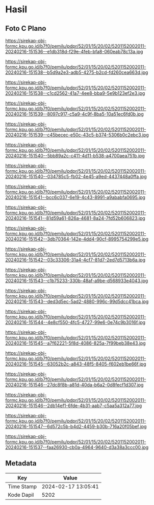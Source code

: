 # Hasil

## Foto C Plano

https://sirekap-obj-formc.kpu.go.id/b7f0/pemilu/pdpr/52/01/15/20/02/5201152002011-20240216-151536--e1db318d-f29e-4feb-bfa8-060eab78c13a.jpg

https://sirekap-obj-formc.kpu.go.id/b7f0/pemilu/pdpr/52/01/15/20/02/5201152002011-20240216-151538--b5d9a2e3-adb5-4275-b2cd-fd260cea663d.jpg

https://sirekap-obj-formc.kpu.go.id/b7f0/pemilu/pdpr/52/01/15/20/02/5201152002011-20240216-151538--c1cd2562-41a7-4ee8-bba9-5e9b123ef2e3.jpg

https://sirekap-obj-formc.kpu.go.id/b7f0/pemilu/pdpr/52/01/15/20/02/5201152002011-20240216-151539--8097c917-c5a9-4c9f-8ba5-10a51ec6fd0b.jpg

https://sirekap-obj-formc.kpu.go.id/b7f0/pemilu/pdpr/52/01/15/20/02/5201152002011-20240216-151539--c45becec-e50c-43c5-b374-5306b0c2ebc3.jpg

https://sirekap-obj-formc.kpu.go.id/b7f0/pemilu/pdpr/52/01/15/20/02/5201152002011-20240216-151540--5bb89a2c-c411-4d11-b538-a4700aea751b.jpg

https://sirekap-obj-formc.kpu.go.id/b7f0/pemilu/pdpr/52/01/15/20/02/5201152002011-20240216-151540--034785c5-fb02-4e45-a9ed-4437448a0ffa.jpg

https://sirekap-obj-formc.kpu.go.id/b7f0/pemilu/pdpr/52/01/15/20/02/5201152002011-20240216-151541--bcc6c037-6e19-4c43-8991-a9ababfa0695.jpg

https://sirekap-obj-formc.kpu.go.id/b7f0/pemilu/pdpr/52/01/15/20/02/5201152002011-20240216-151541--81d59a61-826a-4681-8a24-7fd52b606823.jpg

https://sirekap-obj-formc.kpu.go.id/b7f0/pemilu/pdpr/52/01/15/20/02/5201152002011-20240216-151542--3db70364-142e-4dd4-90cf-8995754299e5.jpg

https://sirekap-obj-formc.kpu.go.id/b7f0/pemilu/pdpr/52/01/15/20/02/5201152002011-20240216-151542--03c33306-31a4-4cf7-81d7-2ed7d5713b6a.jpg

https://sirekap-obj-formc.kpu.go.id/b7f0/pemilu/pdpr/52/01/15/20/02/5201152002011-20240216-151543--c1b75233-330b-48af-a9be-d568933e4043.jpg

https://sirekap-obj-formc.kpu.go.id/b7f0/pemilu/pdpr/52/01/15/20/02/5201152002011-20240216-151543--ded3d5ec-5ad2-4880-996c-99d5dcc41bca.jpg

https://sirekap-obj-formc.kpu.go.id/b7f0/pemilu/pdpr/52/01/15/20/02/5201152002011-20240216-151544--4e8cf550-4fc5-4727-99e6-0e74c9b3016f.jpg

https://sirekap-obj-formc.kpu.go.id/b7f0/pemilu/pdpr/52/01/15/20/02/5201152002011-20240216-151545--a7f62221-5f8d-4086-825a-7f99beb38e43.jpg

https://sirekap-obj-formc.kpu.go.id/b7f0/pemilu/pdpr/52/01/15/20/02/5201152002011-20240216-151545--63052b2c-a843-48f5-8405-f602eb1be66f.jpg

https://sirekap-obj-formc.kpu.go.id/b7f0/pemilu/pdpr/52/01/15/20/02/5201152002011-20240216-151546--27dc8f8b-a81d-40da-b6a2-0d8fecf1d307.jpg

https://sirekap-obj-formc.kpu.go.id/b7f0/pemilu/pdpr/52/01/15/20/02/5201152002011-20240216-151546--2db14ef1-6fde-4b31-aab7-c5aa5a312a77.jpg

https://sirekap-obj-formc.kpu.go.id/b7f0/pemilu/pdpr/52/01/15/20/02/5201152002011-20240216-151547--6d572c5b-b4d2-4459-b30b-716a20f05bef.jpg

https://sirekap-obj-formc.kpu.go.id/b7f0/pemilu/pdpr/52/01/15/20/02/5201152002011-20240216-151537--faa26930-cb0a-4964-9640-d3a38a3ccc00.jpg


## Metadata

| Key        | Value               |
| ---------- | ------------------- |
| Time Stamp | 2024-02-17 13:05:41 |
| Kode Dapil | 5202                |



